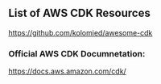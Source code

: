 
## List of AWS CDK Resources

https://github.com/kolomied/awesome-cdk

### Official AWS CDK Documnetation:
https://docs.aws.amazon.com/cdk/



